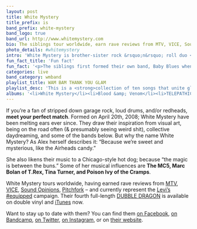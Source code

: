 ```yaml
---
layout: post
title: White Mystery
title_prefix: is
band_prefix: white-mystery
band_logo: true
band_url: http://www.whitemystery.com
bio: The siblings tour worldwide, earn rave reviews from MTV, VICE, Sound Opinions, Pitchfork &ndash; and currently represent the Levi&rsquo;s #equipped campaign. Their fourth full-length DUBBLE DRAGON is available on double vinyl and iTunes now.
photo_details: #whitemystery
intro: 'White Mystery is brother-sister rock &rsquo;n&rsquo; roll duo <a href="http://en.wikipedia.org/wiki/Miss_Alex_White">Miss Alex White</a> &amp; <a href="http://www.whitemysteryband.com/2014/02/25/francis-scott-key-white-biography/">Francis Scott Key White</a> from Chicago.'
fun_fact_title: 'Fun fact'
fun_fact: '<p>The siblings first formed their own band, Baby Blues when they were small children; armed with a toy piano & a plastic saxophone.</p>'
categories: live
band_category: wmband
playlist_title: WAM BAM THANK YOU GLAM
playlist_desc: 'This is a <strong>collection of ten songs that unite glitter and gusto</strong>. Starting with the vintage originals, like T. Rex and Sweet, to modern day rock &rsquo;n&rsquo; roll aliens, like Sam Flax and the Dandy Warhols, this playlist include tracks for White Mystery&rsquo;s performance opening the David Bowie exhibit on Tuesday, September 23, 2014 at the Museum of Contemporary Art.'
albums: '<li>White Mystery</li><li>Blood &amp; Venom</li><li>TELEPATHIC</li><li>DUBBLE DRAGON</li>'
---
```


If you&rsquo;re a fan of stripped down garage rock, loud drums, and/or redheads, **meet your perfect match**. Formed on April 20th, 2008; White Mystery have been melting ears ever since. They draw their inspiration from visual art, being on the road often (& presumably seeing weird shit), collective daydreaming, and some of the bands below. But why the name White Mystery? As Alex herself describes it: &ldquo;Because we&rsquo;re sweet and mysterious, like the Airheads candy.&rdquo;

She also likens their music to a Chicago-style hot dog; because &ldquo;the magic is between the buns.&rdquo; Some of her musical influences are **The MC5, Marc Bolan of T.Rex, Tina Turner, and Poison Ivy of the Cramps**.

<!--When White Mystery is not cranking out new tunes, they enjoy playing games and partying.-->

White Mystery tours worldwide, having earned rave reviews from <a href="http://www.mtv.com/artists/white-mystery/" target="_blank">MTV</a>, <a href="http://noisey.vice.com/ja/blog/white-mystery-premieres-their-toxic-sugar-music-video" target="_blank">VICE</a>, <a href="http://www.wbez.org/story/wbez-blog/white-mystery-performs-sound-opinions" target="_blank">Sound Opinions</a>, <a href="http://pitchfork.com/tv/33-station-to-station/995-white-mystery/" target="_blank">Pitchfork</a> &ndash; and currently represent the <a href="http://www.whitemysteryband.com/2014/03/18/levis-equipped-white-mystery/" target="_blank">Levi&rsquo;s #equipped</a> campaign. Their fourth full-length <a href="http://whitemysteryband.storenvy.com/collections/20071-all-products/products/5239060-vinyl-dubble-dragon" target="_blank">DUBBLE DRAGON</a> is available on double vinyl and <a href="https://itunes.apple.com/us/artist/white-mystery/id361115862" target="_blank">iTunes</a> now.

Want to stay up to date with them? You can find them
<a href="http://www.facebook.com/WhiteMysteryBand" target="_blank">on Facebook</a>, <a href="http://whitemystery.bandcamp.com/" target="_blank">on Bandcamp</a>, <a href="http://twitter.com/MissAlexWhite" target="_blank">on Twitter</a>, <a href="http://instagram.com/whitemysteryband" target="_blank">on Instagram</a>, or on <a href="http://www.whitemystery.com" target="_blank">their website</a>.